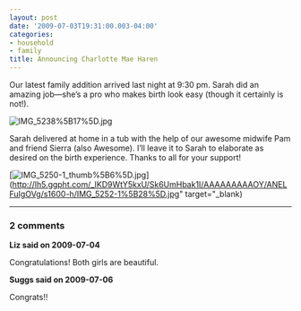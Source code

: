 ```yaml
---
layout: post
date: '2009-07-03T19:31:00.003-04:00'
categories:
- household
- family
title: Announcing Charlotte Mae Haren
---
```



Our latest family addition arrived last night at 9:30 pm. Sarah did an amazing job—she’s a pro who makes birth look easy (though it certainly is not!).  

![IMG_5238%5B17%5D.jpg](IMG_5238%5B17%5D.jpg)  

Sarah delivered at home in a tub with the help of our awesome midwife Pam and friend Sierra (also Awesome). I’ll leave it to Sarah to elaborate as desired on the birth experience. Thanks to all for your support!  

[![IMG_5250-1_thumb%5B6%5D.jpg](IMG_5250-1_thumb%5B6%5D.jpg)](http://lh5.ggpht.com/_IKD9WtY5kxU/Sk6UmHbak1I/AAAAAAAAAOY/ANELFuIgOVg/s1600-h/IMG_5252-1%5B28%5D.jpg" target="_blank)

---

### 2 comments

**Liz said on 2009-07-04**

Congratulations! Both girls are beautiful.

**Suggs said on 2009-07-06**

Congrats!!

